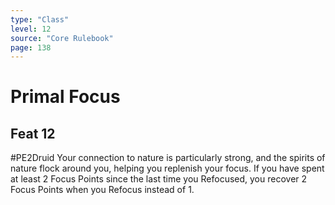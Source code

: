 ```yaml
---
type: "Class"
level: 12
source: "Core Rulebook"
page: 138
---
```

# Primal Focus
## Feat 12
#PE2Druid
Your connection to nature is particularly strong, and the spirits of nature flock around you, helping you replenish your focus. If you have spent at least 2 Focus Points since the last time you Refocused, you recover 2 Focus Points when you Refocus instead of 1.